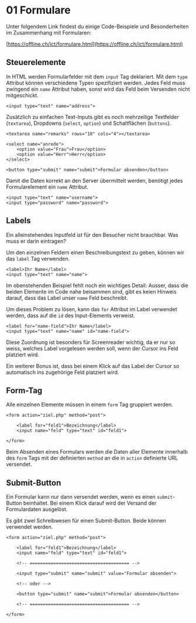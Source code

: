 # 01 Formulare

Unter folgendem Link findest du einige Code-Beispiele und Besonderheiten im Zusammenhang mit Formularen:

[https://offline.ch/ict/formulare.html](https://offline.ch/ict/formulare.html)

## Steuerelemente

In HTML werden Formularfelder mit dem `input` Tag deklariert. Mit dem `type` Attribut können verschiedene Typen spezifiziert werden. Jedes Feld muss zwingend ein `name` Attribut haben, sonst wird das Feld beim Versenden nicht mitgeschickt.

```markup
<input type="text" name="address">
```

Zusätzlich zu einfachen Text-Inputs gibt es noch mehrzeilige Textfelder \(`textarea`\), Dropdowns \(`select`, `option`\) und Schaltflächen \(`buttons`\).

```markup
<textarea name="remarks" rows="10" cols="4"></textarea>

<select name="anrede">
    <option value="Frau">Frau</option>
    <option value="Herr">Herr</option>
</select>

<button type="submit" name="submit">Formular absenden</button>
```

Damit die Daten korrekt an den Server übermittelt werden, benötigt jedes Formularelement ein `name` Attribut.

```markup
<input type="text" name="username">
<input type="password" name="password">
```

## Labels

Ein alleinstehendes Inputfeld ist für den Besucher nicht brauchbar. Was muss er darin eintragen?

Um den einzelnen Feldern einen Beschreibungstext zu geben, können wir das `label` Tag verwenden.

```markup
<label>Ihr Name</label>
<input type="text" name="name">
```

Im obenstehenden Beispiel fehlt noch ein wichtiges Detail: Ausser, dass die beiden Elemente im Code nahe beisammen sind, gibt es keien Hinweis darauf, dass das Label unser `name` Feld beschreibt.

Um dieses Problem zu lösen, kann das `for` Attribut im Label verwendet werden, dass auf die `id` des Input-Elements verweist.

```markup
<label for="name-field">Ihr Name</label>
<input type="text" name="name" id="name-field">
```

Diese Zuordnung ist besonders für Screenreader wichtig, da er nur so weiss, welches Label vorgelesen werden soll, wenn der Cursor ins Feld platziert wird.

Ein weiterer Bonus ist, dass bei einem Klick auf das Label der Cursor so automatisch ins zugehörige Feld platziert wird.

## Form-Tag

Alle einzelnen Elemente müssen in einem `form` Tag gruppiert werden.

```markup
<form action="ziel.php" method="post">

    <label for="feld1">Bezeichnung</label>
    <input name="feld" type="text" id="feld1">

</form>
```

Beim Absenden eines Formulars werden die Daten aller Elemente innerhalb des `form` Tags mit der definierten `method` an die in `action` definierte URL versendet.

## Submit-Button

Ein Formular kann nur dann versendet werden, wenn es einen `submit`-Button beinhaltet. Bei einem Klick darauf wird der Versand der Formulardaten ausgelöst.

Es gibt zwei Schreibwesen für einen Submit-Button. Beide können verwendet werden.

```markup
<form action="ziel.php" method="post">

    <label for="feld1">Bezeichnung</label>
    <input name="feld" type="text" id="feld1">

    <!-- ====================================== -->

    <input type="submit" name="submit" value="Formular absenden">

    <!-- oder -->

    <button type="submit" name="submit">Formular absenden</button>

    <!-- ====================================== -->

</form>
```

